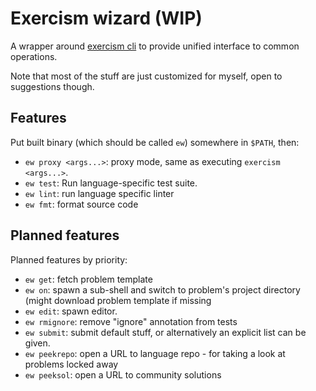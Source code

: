 # Exercism wizard (WIP)

A wrapper around [exercism cli](https://github.com/exercism/cli) to provide unified interface to common operations.

Note that most of the stuff are just customized for myself, open to suggestions though.

## Features

Put built binary (which should be called `ew`) somewhere in `$PATH`, then:

- `ew proxy <args...>`: proxy mode, same as executing `exercism <args...>`.
- `ew test`: Run language-specific test suite.
- `ew lint`: run language specific linter
- `ew fmt`: format source code

## Planned features

Planned features by priority:

- `ew get`: fetch problem template
- `ew on`: spawn a sub-shell and switch to problem's project directory (might download problem template if missing
- `ew edit`: spawn editor.
- `ew rmignore`: remove "ignore" annotation from tests
- `ew submit`: submit default stuff, or alternatively an explicit list can be given.
- `ew peekrepo`: open a URL to language repo - for taking a look at problems locked away
- `ew peeksol`: open a URL to community solutions
